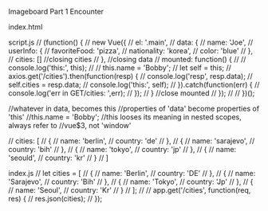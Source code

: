 Imageboard Part 1 Encounter

index.html
<!-- <!doctype html>
<html>
<head>
    <title></title>
</head>
<body>

    <div class = "main">
        <h1>Welcome, {{name}}</h1>
        <p>{{userInfo.favoriteFood}}</p>

        <ul v-if='cities.length > 0'>
            <li v-for='city in cities'>
                {{city.name}}, {{city.country}}
            </li>
        </ul>
        <p v-else> No cities!!!</p>


    </div>

    <script src="/js/vue.js"></script>
    <script src="/js/axios.min.js"></script>
    <script src="/js/script.js"></script>
</body>
</html> -->

script.js
// (function() {
//     new Vue({
//         el: '.main',
//         data: {
//             name: 'Joe',
//             userInfo: {
//                 favoriteFood: 'pizza',
//                 nationality: 'korea',
//                 color: 'blue'
//             },
//             cities: [] //closing cities
//         }, //closing data
//         mounted: function() {
//             // console.log('this:', this);
//             // this.name = 'Bobby';
//             let self = this;
//             axios.get('/cities').then(function(resp) {
//                 console.log('resp', resp.data);
//                 self.cities = resp.data;
//                 console.log('this:', self);
//             }).catch(function(err) {
//                 console.log('err in GET/cities: ',err);
//             });
//         } //close mounted
//     });
//
// })();

//whatever in data, becomes this
//properties of 'data' become properties of 'this'
//this.name = 'Bobby';
//this looses its meaning in nested scopes, always refer to
//vue$3, not 'window'

// cities: [
//     {
//         name: 'berlin',
//         country: 'de'
//     },
//     {
//         name: 'sarajevo',
//         country: 'bih'
//     },
//     {
//         name: 'tokyo',
//         country: 'jp'
//     },
//     {
//         name: 'seould',
//         country: 'kr'
//     }
// ]

index.js
// let cities = [
//     {
//         name: 'Berlin',
//         country: 'DE'
//     },
//     {
//         name: 'Sarajevo',
//         country: 'Bih'
//     },
//     {
//         name: 'Tokyo',
//         country: 'Jp'
//     },
//     {
//         name: 'Seoul',
//         country: 'Kr'
//     }
// ];
//
// app.get('/cities', function(req, res) {
//     res.json(cities);
// });
